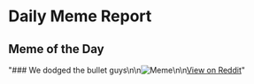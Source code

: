 # Daily Meme Report

## Meme of the Day
"### We dodged the bullet guys\n\n![Meme](https://i.redd.it/ady8fkkdqsoe1.png)\n\n[View on Reddit](https://redd.it/1jbove1)"
